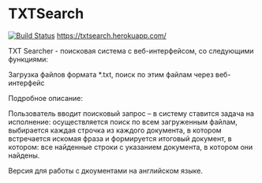 # TXTSearch
[![Build Status](https://travis-ci.org/AleksandrNagovitsyn/TXTSearch.svg?branch=master)](https://travis-ci.org/AleksandrNagovitsyn/TXTSearch)
https://txtsearch.herokuapp.com/


TXT Searcher - поисковая система с веб-интерфейсом, со следующими функциями:

Загрузка файлов формата *.txt, поиск по этим файлам через веб-интерфейс

Подробное описание:

Пользователь вводит поисковый запрос – в систему ставится задача на исполнение: осуществляется поиск по всем загруженным файлам, выбирается каждая строчка из каждого документа, в котором встречается искомая фраза и формируется итоговый документ, в котором: все найденные строки с указанием документа, в котором они найдены.

Версия для работы с дкоументами на английском языке.

